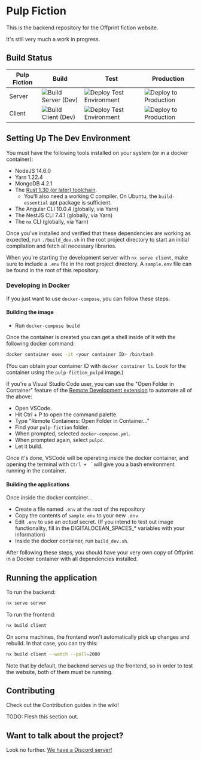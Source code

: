 # Pulp Fiction

This is the backend repository for the Offprint fiction website.

It's still very much a work in progress.

## Build Status
|Pulp Fiction|Build|Test|Production|
|------------|-----|----|----------|
|Server|![Build Server (Dev)](https://github.com/OffprintStudios/pulp-fiction/workflows/Build%20Server%20(Dev)/badge.svg)|![Deploy Test Environment](https://github.com/OffprintStudios/pulp-fiction/workflows/Deploy%20Test%20Environment/badge.svg)|![Deploy to Production](https://github.com/OffprintStudios/pulp-fiction/workflows/Deploy%20to%20Production/badge.svg)|
|Client|![Build Client (Dev)](https://github.com/OffprintStudios/pulp-fiction/workflows/Build%20Client%20(Dev)/badge.svg)|![Deploy Test Environment](https://github.com/OffprintStudios/pulp-fiction/workflows/Deploy%20Test%20Environment/badge.svg)|![Deploy to Production](https://github.com/OffprintStudios/pulp-fiction/workflows/Deploy%20to%20Production/badge.svg)|

## Setting Up The Dev Environment

You must have the following tools installed on your system (or in a docker container):

* NodeJS 14.6.0
* Yarn 1.22.4
* MongoDB 4.2.1
* The [Rust 1.30 (or later) toolchain](https://rustup.rs/).
    * You'll also need a working C compiler. On Ubuntu, the `build-essential` apt package is sufficient.
* The Angular CLI 10.0.4 (globally, via Yarn)
* The NestJS CLI 7.4.1 (globally, via Yarn)
* The `nx` CLI (globally, via Yarn)

Once you've installed and verified that these dependencies are working as expected, run `./build_dev.sh` in the root project directory to start an initial compilation and fetch all necessary libraries.

When you're starting the development server with `nx serve client`, make sure to include a `.env` file in the root project directory. A `sample.env` file can be found in the root of this repository.

### Developing in Docker
If you just want to use `docker-compose`, you can follow these steps.


#### Building the image
- Run `docker-compose build`

Once the container is created you can get a shell inside of it with the following docker command:

```bash
docker container exec -it <your container ID> /bin/bash
```

(You can obtain your container ID with `docker container ls`. Look for the container using the `pulp-fiction_pulpd` image.)

If you're a Visual Studio Code user, you can use the "Open Folder in Container" feature of the [Remote Development extension](https://marketplace.visualstudio.com/items?itemName=ms-vscode-remote.vscode-remote-extensionpack) to automate all of the above:

- Open VSCode.
- Hit Ctrl + P to open the command palette.
- Type "Remote Containers: Open Folder in Container..."
- Find your `pulp-fiction` folder.
- When prompted, selected `docker-compose.yml`.
- When prompted again, select `pulpd`.
- Let it build.

Once it's done, VSCode will be operating inside the docker container, and opening the terminal with `Ctrl + ` ` will give you a bash environment running in the container.

#### Building the applications

Once inside the docker container...

- Create a file named `.env` at the root of the repository
- Copy  the contents of `sample.env` to your new `.env`
- Edit `.env` to use an *actual* secret. (If you intend to test out image functionality, fill in the DIGITALOCEAN_SPACES_* variables with your information)
- Inside the docker container, run `build_dev.sh`.

After following these steps, you should have your very own copy of Offprint in a Docker container with all dependencies installed.

## Running the application

To run the backend:
```bash
nx serve server
```

To run the frontend:
```bash
nx build client
```
On some machines, the frontend won't automatically pick up changes and rebuild. In that case, you can try this:
```bash
nx build client --watch --poll=2000
```

Note that by default, the backend serves up the frontend, so in order to test the website, both of them must be running.

## Contributing

Check out the Contribution guides in the wiki!

TODO: Flesh this section out.

## Want to talk about the project?

Look no further. [We have a Discord server!](https://discord.gg/9cnSwfn)
